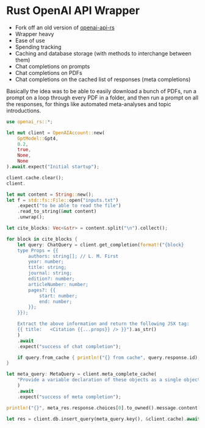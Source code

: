 # Rust OpenAI API Wrapper

-   Fork off an old version of [openai-api-rs](https://github.com/dongri/openai-api-rs)
-   Wrapper heavy
-   Ease of use
-   Spending tracking
-   Caching and database storage (with methods to interchange between them)
-   Chat completions on prompts
-   Chat completions on PDFs
-   Chat completions on the cached list of responses (meta completions)

Basically the idea was to be able to easily download a bunch of PDFs, run a prompt on a loop through every PDF in a folder, and then run a prompt on all the responses, for things like automated meta-analyses and topic introductions.

```rust
use openai_rs::*;

let mut client = OpenAIAccount::new(
    GptModel::Gpt4,
    0.2,
    true,
    None,
    None
).await.expect("Initial startup");

client.cache.clear();
client.

let mut content = String::new();
let f = std::fs::File::open("inputs.txt")
    .expect("to be able to read the file")
    .read_to_string(&mut content)
    .unwrap();

let cite_blocks: Vec<&str> = content.split("\n").collect();

for block in cite_blocks {
    let query: ChatQuery = client.get_completion(format!("{block}
    type Props = {{
        authors: string[]; // L. M. First
        year: number;
        title: string;
        journal: string;
        edition?: number;
        articleNumber: number;
        pages?: {{
            start: number;
            end: number;
        }};
    }});

    Extract the above information and return the following JSX tag:
    {{ title:   <Citation {{...props}} /> }}").as_str()
    )
    .await
    .expect("success of chat completion");

    if query.from_cache { println!("{} from cache", query.response.id); }
}

let meta_query: MetaQuery = client.meta_complete_cache(
    "Provide a variable declaration of these objects as a single object: const references = { ... };"
    )
    .await
    .expect("success of meta completion");

println!("{}", meta_res.response.choices[0].to_owned().message.content.unwrap())

let res = client.db.insert_query(meta_query.key(), &client.cache).await;


```
